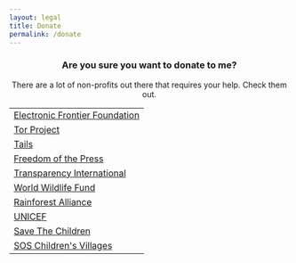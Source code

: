 ```yaml
---
layout: legal
title: Donate
permalink: /donate
---
```

<center><h3>Are you sure you want to donate to me?</h3>
<p>There are a lot of non-profits out there that requires your help. Check them out.</p>
<table border="0">
<tbody>
<tr>
<td><a href="https://supporters.eff.org/donate" target="_blank" rel="noopener nofollow noreferrer">Electronic Frontier Foundation</a></td>
</tr>
<tr>
<td><a href="https://donate.torproject.org/" target="_blank" rel="noopener nofollow noreferrer">Tor Project</a></td>
</tr>
<tr>
<td><a href="https://tails.boum.org/donate/index.en.html" target="_blank" rel="noopener nofollow noreferrer">Tails</a></td>
</tr>
<tr>
<td><a href="https://freedom.press/donate/" target="_blank" rel="noopener nofollow noreferrer">Freedom of the Press</a></td>
</tr>
<tr>
<td><a href="https://www.transparency.org/donate" target="_blank" rel="noopener nofollow noreferrer">Transparency International</a></td>
</tr>
<tr>
<td><a href="https://support.worldwildlife.org/site/SPageServer?pagename=donate_to_charity" target="_blank" rel="noopener nofollow noreferrer">World Wildlife Fund</a></td>
</tr>
<tr>
<td><a href="http://www.rainforest-alliance.org/support" target="_blank" rel="noopener nofollow noreferrer">Rainforest Alliance</a></td>
</tr>
<tr>
<td><a href="https://support.unicef.org/campaign/donate-now/donate" target="_blank" rel="noopener nofollow noreferrer">UNICEF</a></td>
</tr>
<tr>
<td><a href="https://secure.savethechildren.org/site/Global_Action_Fund/apps/ka/sd/donor.asp" target="_blank" rel="noopener nofollow noreferrer">Save The Children</a></td>
</tr>
<tr>
<td><a href="https://www.sos-childrensvillages.org/what-you-can-do/what-you-can-do-individual-donors/donation/donate-online" target="_blank" rel="noopener nofollow noreferrer">SOS Children's Villages</a></td>
</tr>
</tbody>
</table></center>

